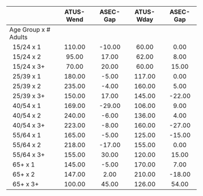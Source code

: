 
|                      |    ATUS-Wend |     ASEC-Gap |    ATUS-Wday |     ASEC-Gap |
| -------------------- | :----------: | :----------: | :----------: | :----------: |
| Age Group x # Adults |              |              |              |              |
| &nbsp;&nbsp;15/24 x 1 |       110.00 |       -10.00 |        60.00 |         0.00 |
| &nbsp;&nbsp;15/24 x 2 |        95.00 |        17.00 |        62.00 |         8.00 |
| &nbsp;&nbsp;15/24 x 3+ |        70.00 |        20.00 |        60.00 |        15.00 |
| &nbsp;&nbsp;25/39 x 1 |       180.00 |        -5.00 |       117.00 |         0.00 |
| &nbsp;&nbsp;25/39 x 2 |       235.00 |        -4.00 |       160.00 |         5.00 |
| &nbsp;&nbsp;25/39 x 3+ |       150.00 |        17.00 |       145.00 |       -22.00 |
| &nbsp;&nbsp;40/54 x 1 |       169.00 |       -29.00 |       106.00 |         9.00 |
| &nbsp;&nbsp;40/54 x 2 |       240.00 |        -6.00 |       136.00 |         4.00 |
| &nbsp;&nbsp;40/54 x 3+ |       223.00 |        -8.00 |       160.00 |       -27.00 |
| &nbsp;&nbsp;55/64 x 1 |       165.00 |        -5.00 |       125.00 |       -15.00 |
| &nbsp;&nbsp;55/64 x 2 |       218.00 |       -17.00 |       155.00 |         0.00 |
| &nbsp;&nbsp;55/64 x 3+ |       155.00 |        30.00 |       120.00 |        15.00 |
| &nbsp;&nbsp;65+ x 1  |       145.00 |        -5.00 |       170.00 |         7.00 |
| &nbsp;&nbsp;65+ x 2  |       147.00 |         2.00 |       210.00 |       -18.00 |
| &nbsp;&nbsp;65+ x 3+ |       100.00 |        45.00 |       126.00 |        54.00 |

